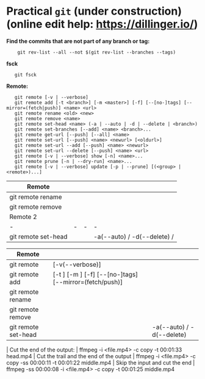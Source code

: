 Practical `git` (under construction) (online edit help: https://dillinger.io/)
===
**Find the commits that are not part of any branch or tag:**

        git rev-list --all --not $(git rev-list --branches --tags)

**fsck**

       git fsck

**Remote:**

       git remote [-v | --verbose]
       git remote add [-t <branch>] [-m <master>] [-f] [--[no-]tags] [--mirror=(fetch|push)] <name> <url>
       git remote rename <old> <new>
       git remote remove <name>
       git remote set-head <name> (-a | --auto | -d | --delete | <branch>)
       git remote set-branches [--add] <name> <branch>...
       git remote get-url [--push] [--all] <name>
       git remote set-url [--push] <name> <newurl> [<oldurl>]
       git remote set-url --add [--push] <name> <newurl>
       git remote set-url --delete [--push] <name> <url>
       git remote [-v | --verbose] show [-n] <name>...
       git remote prune [-n | --dry-run] <name>...
       git remote [-v | --verbose] update [-p | --prune] [(<group> | <remote>)...]

|Remote||||
|-|-|-|-|
| git remote rename   | | <old> <new>
| git remote remove   | | <name>
|Remote 2||||
|-|-|-|-|
| git remote set-head | | <name> | -a(--auto) / -d(--delete) / <branch> |       

|Remote||||
|-|-|-|-|
| git remote          | [-v(--verbose)] 
| git remote add      | [-t <branch>] [-m <master>] [-f] [--[no-]tags] [--mirror=(fetch/push)] | <name> <url>
| git remote rename   | | <old> <new>
| git remote remove   | | <name>
| git remote set-head | | <name> | -a(--auto) / -d(--delete) | <branch>

| Cut the end of the output: | ffmpeg -i <file.mp4> -c copy -t 00:01:33 head.mp4
| Cut the trail and the end of the output | ffmpeg -i <file.mp4> -c copy -ss 00:00:11 -t 00:01:22 middle.mp4
| Skip the input and cut the end | ffmpeg -ss 00:00:08 -i <file.mp4> -c copy -t 00:01:25 middle.mp4
